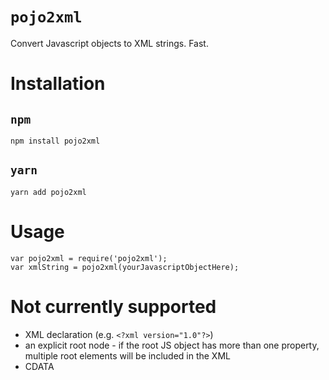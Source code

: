 `pojo2xml`
==========

Convert Javascript objects to XML strings.  Fast.

# Installation

## `npm`

	npm install pojo2xml

## `yarn`

	yarn add pojo2xml

# Usage

	var pojo2xml = require('pojo2xml');
	var xmlString = pojo2xml(yourJavascriptObjectHere);

# Not currently supported

* XML declaration (e.g. `<?xml version="1.0"?>`)
* an explicit root node - if the root JS object has more than one property, multiple root elements will be included in the XML
* CDATA
